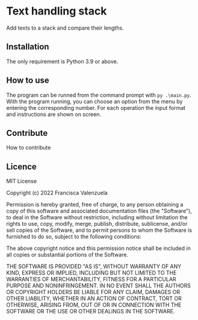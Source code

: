 # Text handling stack
Add texts to a stack and compare their lengths.

## Installation
The only requirement is Python 3.9 or above.

## How to use
The program can be runned from the command prompt with `py .\main.py`.
With the program running, you can choose an option from the menu by entering the corresponding number.
For each operation the input format and instructions are shown on screen.

## Contribute
How to contribute

## Licence
MIT License

Copyright (c) 2022 Francisca Valenzuela

Permission is hereby granted, free of charge, to any person obtaining a copy
of this software and associated documentation files (the "Software"), to deal
in the Software without restriction, including without limitation the rights
to use, copy, modify, merge, publish, distribute, sublicense, and/or sell
copies of the Software, and to permit persons to whom the Software is
furnished to do so, subject to the following conditions:

The above copyright notice and this permission notice shall be included in all
copies or substantial portions of the Software.

THE SOFTWARE IS PROVIDED "AS IS", WITHOUT WARRANTY OF ANY KIND, EXPRESS OR
IMPLIED, INCLUDING BUT NOT LIMITED TO THE WARRANTIES OF MERCHANTABILITY,
FITNESS FOR A PARTICULAR PURPOSE AND NONINFRINGEMENT. IN NO EVENT SHALL THE
AUTHORS OR COPYRIGHT HOLDERS BE LIABLE FOR ANY CLAIM, DAMAGES OR OTHER
LIABILITY, WHETHER IN AN ACTION OF CONTRACT, TORT OR OTHERWISE, ARISING FROM,
OUT OF OR IN CONNECTION WITH THE SOFTWARE OR THE USE OR OTHER DEALINGS IN THE
SOFTWARE.
